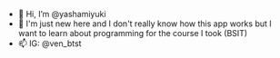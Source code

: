 - 👋 Hi, I’m @yashamiyuki
- 🌱 I'm just new here and I don't really know how this app works but I want to learn about programming for the course I took (BSIT)
- 📫 IG: @ven_btst 

<!---
yashamiyuki/yashamiyuki is a ✨ special ✨ repository because its `README.md` (this file) appears on your GitHub profile.
You can click the Preview link to take a look at your changes.
--->

